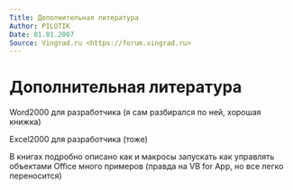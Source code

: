```yaml
---
Title: Дополнительная литература
Author: PILOTIK
Date: 01.01.2007
Source: Vingrad.ru <https://forum.vingrad.ru>
---
```



Дополнительная литература
=========================

Word2000 для разработчика (я сам разбирался по ней, хорошая книжка)

Excel2000 для разработчика (тоже)

В книгах подробно описано как и макросы запускать как управлять
объектами Office много примеров (правда на VB for App, но все легко
переносится)

